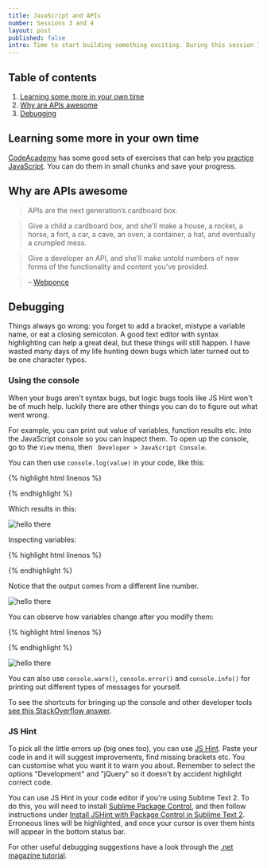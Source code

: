 ```yaml
---
title: JavaScript and APIs
number: Sessions 3 and 4
layout: post
published: false
intro: Time to start building something exciting. During this session I will introduce you to JavaScript, concept of APIs and hopefully will get you forever hooked on fetching data off the wild corners of the web and doing something cool with it.
---
```


## Table of contents

1. [Learning some more in your own time](#learning_some_more_in_your_own_time)
2. [Why are APIs awesome](#why_are_apis_awesome)
3. [Debugging](#debugging)

## Learning some more in your own time

[CodeAcademy](http://www.codecademy.com/) has some good sets of exercises that can help you [practice JavaScript](http://www.codecademy.com/tracks/javascript-combined). You can do them in small chunks and save your progress.

## Why are APIs awesome

> APIs are the next generation’s cardboard box.

> Give a child a cardboard box, and she’ll make a house, a rocket, a horse, a fort, a car, a cave, an oven, a container, a hat, and eventually a crumpled mess.

> Give a developer an API, and she’ll make untold numbers of new forms of the functionality and content you’ve provided. 

> – [Webponce](http://webponce.com/rants/2012/11/apis-are-our-next-generations-cardboard-box/)

## Debugging

Things always go wrong: you forget to add a bracket, mistype a variable name, or eat a closing semicolon. A good text editor with syntax highlighting can help a great deal, but these things will still happen. I have wasted many days of my life hunting down bugs which later turned out to be one character typos.

### Using the console

When your bugs aren't syntax bugs, but logic bugs tools like JS Hint won't be of much help. luckily there are other things you can do to figure out what went wrong. 

For example, you can print out value of variables, function results etc. into the JavaScript console so you can inspect them. To open up the console, go to the `View` menu, then ` Developer > JavaScript Console`.

You can then use `console.log(value)` in your code, like this:

{% highlight html linenos %}
<script>
	console.log('hello there');
</script>
{% endhighlight %}

Which results in this:

![hello there](http://farm9.staticflickr.com/8077/8256654807_74ebbea534_o.png)

Inspecting variables:

{% highlight html linenos %}
<script>
	var greeting = "hello there";
	console.log(greeting);
</script>
{% endhighlight %}

Notice that the output comes from a different line number.

![hello there](http://farm9.staticflickr.com/8063/8256654853_a4065eb037_o.png)

You can observe how variables change after you modify them:

{% highlight html linenos %}
<script>
	var number = 1;
	console.log(number);
	number = number + 1;
	console.log(number);
</script>
{% endhighlight %}

![hello there](http://farm9.staticflickr.com/8216/8256654765_1427e1d9ff_o.png)

You can also use `console.warn()`, `console.error()` and `console.info()` for printing out different types of messages for yourself.

To see the shortcuts for bringing up the console and other developer tools [see this StackOverflow answer][6].

### JS Hint

To pick all the little errors up (big ones too), you can use [JS Hint][3]. Paste your code in and it will suggest improvements, find missing brackets etc. You can customise what you want it to warn you about. Remember to select the options "Development" and "jQuery" so it doesn't by accident highlight correct code. 

You can use JS Hint in your code editor if you're using Sublime Text 2. To do this, you will need to install [Sublime Package Control][4], and then follow instructions under [Install JSHint with Package Control in Sublime Text 2][5]. Erroneous lines will be highlighted, and once your cursor is over them hints will appear in the bottom status bar.

For other useful debugging suggestions have a look through the [.net magazine tutorial][1].



[1]: http://www.netmagazine.com/tutorials/javascript-debugging-beginners
[2]: http://www.jslint.com/
[3]: http://www.jshint.com/
[4]: http://wbond.net/sublime_packages/package_control
[5]: https://github.com/uipoet/sublime-jshint
[6]: http://stackoverflow.com/a/5104475/376704